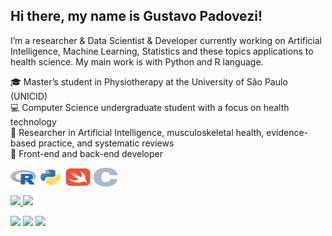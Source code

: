 ## Hi there, my name is Gustavo Padovezi!
I’m a researcher & Data Scientist & Developer currently working on Artificial Intelligence, Machine Learning, Statistics and these topics applications to health science. My main work is with Python and R language.

🎓 Master’s student in Physiotherapy at the University of São Paulo (UNICID)  
💻 Computer Science undergraduate student with a focus on health technology  
🔬 Researcher in Artificial Intelligence, musculoskeletal health, evidence-based practice, and systematic reviews  
🧠 Front-end and back-end developer

<img align="center" alt="GP-CSS" height="30" width="40" src="https://raw.githubusercontent.com/devicons/devicon/master/icons/r/r-original.svg"> <img align="center" alt="GP-Python" height="30" width="40" src="https://raw.githubusercontent.com/devicons/devicon/master/icons/python/python-original.svg"> <img align="center" alt="GP-swift" height="30" width="40" src="https://raw.githubusercontent.com/devicons/devicon/master/icons/swift/swift-original.svg"> <img align="center" alt="GP-c" height="30" width="40" src="https://raw.githubusercontent.com/devicons/devicon/master/icons/c/c-original.svg"> 

</div>
  <a href="https://github.com/gupadovezi">
  <img height="180cm" src="https://github-readme-stats.vercel.app/api?username=gupadovezi&theme=shadow_blue&show_icons=true">
  <img height="180cm" src="https://github-readme-stats.vercel.app/api/top-langs/?username=gupadovezi&layout=compact&langs_count=16&theme=shadow_blue"/>
  

</div>

<a href="https://www.instagram.com/gupadovezi/" target="_blank"><img src="https://img.shields.io/badge/-Instagram-%23E4405F?style=for-the-badge&logo=instagram&logoColor=white" target="_blank"></a> 
<a href="https://www.linkedin.com/in/gustavo-padovezi-b00583214" target="_blank"><img src="https://img.shields.io/badge/-LinkedIn-%230077B5?style=for-the-badge&logo=linkedin&logoColor=white" target="_blank"></a> 
<a href="mailto:padovezigustavo@gmail.com"><img src="https://img.shields.io/badge/-Gmail-D14836?style-for-the-badge&logo=gmail&logoColor=white" target="_blank"></a> 
  
